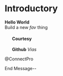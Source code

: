 <!DOCTYPE HTML>
<html>
<head>
<h1>Introductory</h1>
    </head>
<body>
<div>
<strong>Hello World</strong><br>
Build a new <em>fav</em> thing
<ul>
    <h4>Courtesy</h4>
    <strong>Github</strong>
        <em>Vias</em>
        </ul>
        <p>
@ConnectPro </p>
End Message--
</div>
</body>
</html>
<!---
Lorriferr/Lorriferr is a ✨ special ✨ repository because its `README.md` (this file) appears on your GitHub profile.
You can click the Preview link to take a look at your changes.
--->
